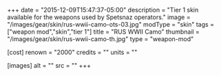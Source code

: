 +++
date = "2015-12-09T15:47:37-05:00"
description = "Tier 1 skin available for the weapons used by Spetsnaz operators."
image = "/images/gear/skin/rus-wwii-camo-ots-03.jpg"
modType = "skin"
tags = ["weapon mod","skin","tier 1"]
title = "RUS WWII Camo"
thumbnail = "/images/gear/skin/rus-wwii-camo-th.jpg"
type = "weapon-mod"

[cost]
  renown = "2000"
  credits = ""
  units = ""

[images]
  alt = ""
  src = ""
+++
